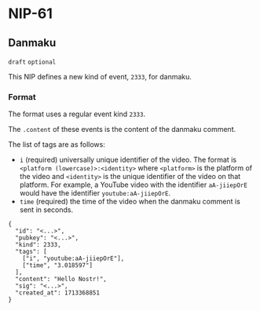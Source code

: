 NIP-61
======

Danmaku
-------

`draft` `optional`

This NIP defines a new kind of event, `2333`, for danmaku.

### Format

The format uses a regular event kind `2333`.

The `.content` of these events is the content of the danmaku comment.

The list of tags are as follows:
* `i` (required) universally unique identifier of the video. The format is `<platform (lowercase)>:<identity>` where `<platform>` is the platform of the video and `<identity>` is the unique identifier of the video on that platform. For example, a YouTube video with the identifier `aA-jiiepOrE` would have the identifier `youtube:aA-jiiepOrE`.
* `time` (required) the time of the video when the danmaku comment is sent in seconds.

```jsonc
{
  "id": "<...>",
  "pubkey": "<...>",
  "kind": 2333,
  "tags": [
    ["i", "youtube:aA-jiiepOrE"],
    ["time", "3.018597"]
  ],
  "content": "Hello Nostr!",
  "sig": "<...>",
  "created_at": 1713368851
}
```